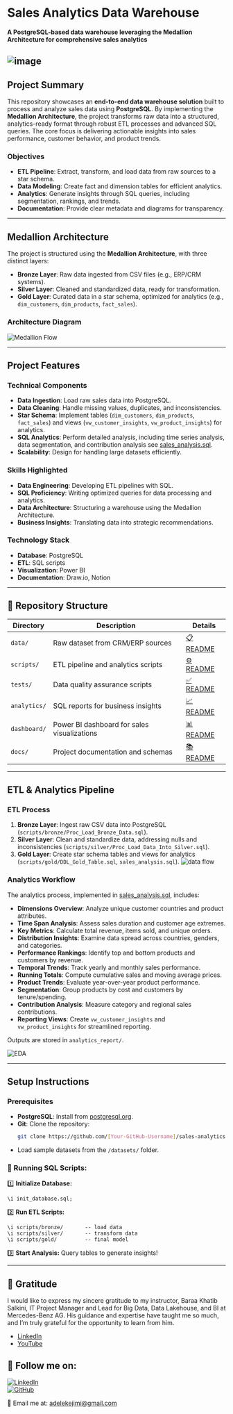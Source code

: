 # Sales Analytics Data Warehouse

**A PostgreSQL-based data warehouse leveraging the Medallion Architecture for comprehensive sales analytics**

![image](https://github.com/jimi121/Data-Warehouse-Projects/blob/main/Sales%20Analytics%20Data%20Warehouse/doc/SQL_Projects.svg)
---

## Project Summary

This repository showcases an **end-to-end data warehouse solution** built to process and analyze sales data using **PostgreSQL**. By implementing the **Medallion Architecture**, the project transforms raw data into a structured, analytics-ready format through robust ETL processes and advanced SQL queries. The core focus is delivering actionable insights into sales performance, customer behavior, and product trends.

### Objectives
- **ETL Pipeline**: Extract, transform, and load data from raw sources to a star schema.
- **Data Modeling**: Create fact and dimension tables for efficient analytics.
- **Analytics**: Generate insights through SQL queries, including segmentation, rankings, and trends.
- **Documentation**: Provide clear metadata and diagrams for transparency.

---

## Medallion Architecture

The project is structured using the **Medallion Architecture**, with three distinct layers:

- **Bronze Layer**: Raw data ingested from CSV files (e.g., ERP/CRM systems).
- **Silver Layer**: Cleaned and standardized data, ready for transformation.
- **Gold Layer**: Curated data in a star schema, optimized for analytics (e.g., `dim_customers`, `dim_products`, `fact_sales`).

### Architecture Diagram
![Medallion Flow](https://github.com/jimi121/Data-Warehouse-Projects/blob/main/Sales%20Analytics%20Data%20Warehouse/doc/Data_Architecture.png)  

---

## Project Features

### Technical Components
- **Data Ingestion**: Load raw sales data into PostgreSQL.
- **Data Cleaning**: Handle missing values, duplicates, and inconsistencies.
- **Star Schema**: Implement tables (`dim_customers`, `dim_products`, `fact_sales`) and views (`vw_customer_insights`, `vw_product_insights`) for analytics.
- **SQL Analytics**: Perform detailed analysis, including time series analysis, data segmentation, and contribution analysis see [sales_analysis.sql](analytics_report/sales_analysis.sql).
- **Scalability**: Design for handling large datasets efficiently.

### Skills Highlighted
- **Data Engineering**: Developing ETL pipelines with SQL.
- **SQL Proficiency**: Writing optimized queries for data processing and analytics.
- **Data Architecture**: Structuring a warehouse using the Medallion Architecture.
- **Business Insights**: Translating data into strategic recommendations.

### Technology Stack
- **Database**: PostgreSQL
- **ETL**: SQL scripts
- **Visualization**: Power BI
- **Documentation**: Draw.io, Notion
---

## 📂 Repository Structure

| Directory       | Description                                      | Details                     |
|-----------------|--------------------------------------------------|-----------------------------|
| `data/`         | Raw dataset from CRM/ERP sources                | [📋 README](data/README.md) |
| `scripts/`      | ETL pipeline and analytics scripts              | [⚙️ README](scripts/README.md) |
| `tests/`        | Data quality assurance scripts                  | [✅ README](tests/README.md) |
| `analytics/`    | SQL reports for business insights               | [📈 README](analytics/README.md) |
| `dashboard/`    | Power BI dashboard for sales visualizations     | [📊 README](dashboard/README.md) |
| `docs/`         | Project documentation and schemas               | [📚 README](doc/) |
---
## ETL & Analytics Pipeline

### ETL Process
1. **Bronze Layer**: Ingest raw CSV data into PostgreSQL (`scripts/bronze/Proc_Load_Bronze_Data.sql`).
2. **Silver Layer**: Clean and standardize data, addressing nulls and inconsistencies (`scripts/silver/Proc_Load_Data_Into_Silver.sql`).
3. **Gold Layer**: Create star schema tables and views for analytics (`scripts/gold/DDL_Gold_Table.sql`, `sales_analysis.sql`).
![data flow](https://github.com/jimi121/Data-Warehouse-Projects/blob/main/Sales%20Analytics%20Data%20Warehouse/doc/data_flow.svg)

### Analytics Workflow
The analytics process, implemented in [sales_analysis.sql](analytics_report/sales_analysis.sql), includes:
- **Dimensions Overview**: Analyze unique customer countries and product attributes.
- **Time Span Analysis**: Assess sales duration and customer age extremes.
- **Key Metrics**: Calculate total revenue, items sold, and unique orders.
- **Distribution Insights**: Examine data spread across countries, genders, and categories.
- **Performance Rankings**: Identify top and bottom products and customers by revenue.
- **Temporal Trends**: Track yearly and monthly sales performance.
- **Running Totals**: Compute cumulative sales and moving average prices.
- **Product Trends**: Evaluate year-over-year product performance.
- **Segmentation**: Group products by cost and customers by tenure/spending.
- **Contribution Analysis**: Measure category and regional sales contributions.
- **Reporting Views**: Create `vw_customer_insights` and `vw_product_insights` for streamlined reporting.

Outputs are stored in `analytics_report/`.

![EDA](https://github.com/jimi121/Data-Warehouse-Projects/blob/main/Sales%20Analytics%20Data%20Warehouse/doc/EDA%20steps.svg)  


---

## Setup Instructions

### Prerequisites
- **PostgreSQL**: Install from [postgresql.org](https://www.postgresql.org/download/).
- **Git**: Clone the repository:
  ```bash
  git clone https://github.com/[Your-GitHub-Username]/sales-analytics-warehouse.git

- Load sample datasets from the `/datasets/` folder.  

### **🔹 Running SQL Scripts:**  
1️⃣ **Initialize Database:**  
   ```
   \i init_database.sql;
   ```
2️⃣ **Run ETL Scripts:**  
   ```
   \i scripts/bronze/       -- load data
   \i scripts/silver/       -- transform data
   \i scripts/gold/         -- final model
   ```
3️⃣ **Start Analysis:** Query tables to generate insights!  

---


## 🙏 Gratitude
I would like to express my sincere gratitude to my instructor, Baraa Khatib Salkini, IT Project Manager and Lead for Big Data, Data Lakehouse, and BI at Mercedes-Benz AG. His guidance and expertise have taught me so much, and I’m truly grateful for the opportunity to learn from him.
*   [LinkedIn](https://www.linkedin.com/in/baraa-khatib-salkini-845b1b55/)
*   [YouTube](https://www.youtube.com/@DataWithBaraa) 



## 📌 **Follow me on:**  
[![LinkedIn](https://img.shields.io/badge/LinkedIn-Connect-blue?logo=linkedin)](www.linkedin.com/in/olajimi-adeleke)  
[![GitHub](https://img.shields.io/badge/GitHub-Follow-black?logo=github)](https://github.com/jimi121?tab=repositories)   

📧 Email me at: [adelekejimi@gmail.com](mailto:adelekejimi@gmail.com)  
